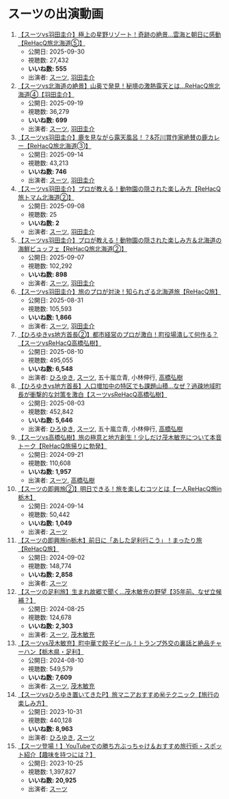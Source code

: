 # スーツの出演動画

1.  [【スーツvs羽田圭介】極上の星野リゾート！奇跡の絶景…雲海と朝日に感動【ReHacQ旅北海道⑤】](/rehacq_fan/ids/0VNaLNxt8p0 "wikilink")
    -   公開日: 2025-09-30
    -   視聴数: 27,432
    -   **いいね数: 555**
    -   出演者: [スーツ](/rehacq_fan/people/スーツ "wikilink"), [羽田圭介](/rehacq_fan/people/羽田圭介 "wikilink")
1.  [【スーツvs北海道の絶景】山奥で発見！秘境の激熱露天とは…ReHacQ旅北海道④【羽田圭介】](/rehacq_fan/ids/NBzmoxG8ytY "wikilink")
    -   公開日: 2025-09-19
    -   視聴数: 36,279
    -   **いいね数: 699**
    -   出演者: [スーツ](/rehacq_fan/people/スーツ "wikilink"), [羽田圭介](/rehacq_fan/people/羽田圭介 "wikilink")
1.  [【スーツvs羽田圭介】鹿を見ながら露天風呂！？&芥川賞作家絶賛の鹿カレー【ReHacQ旅北海道➂】](/rehacq_fan/ids/mM5ICKbB13w "wikilink")
    -   公開日: 2025-09-14
    -   視聴数: 43,213
    -   **いいね数: 746**
    -   出演者: [スーツ](/rehacq_fan/people/スーツ "wikilink"), [羽田圭介](/rehacq_fan/people/羽田圭介 "wikilink")
1.  [【スーツvs羽田圭介】プロが教える！動物園の隠された楽しみ方【ReHacQ旅トマム北海道②】](/rehacq_fan/ids/yVXPK3-LpVE "wikilink")
    -   公開日: 2025-09-08
    -   視聴数: 25
    -   **いいね数: 2**
    -   出演者: [スーツ](/rehacq_fan/people/スーツ "wikilink"), [羽田圭介](/rehacq_fan/people/羽田圭介 "wikilink")
1.  [【スーツvs羽田圭介】プロが教える！動物園の隠された楽しみ方＆北海道の海鮮ビュッフェ【ReHacQ旅北海道②】](/rehacq_fan/ids/k-v9M-DDo4s "wikilink")
    -   公開日: 2025-09-07
    -   視聴数: 102,292
    -   **いいね数: 898**
    -   出演者: [スーツ](/rehacq_fan/people/スーツ "wikilink"), [羽田圭介](/rehacq_fan/people/羽田圭介 "wikilink")
1.  [【スーツvs羽田圭介】旅のプロが対決！知られざる北海道旅【ReHacQ旅】](/rehacq_fan/ids/e0eDv9p18jk "wikilink")
    -   公開日: 2025-08-31
    -   視聴数: 105,593
    -   **いいね数: 1,866**
    -   出演者: [スーツ](/rehacq_fan/people/スーツ "wikilink"), [羽田圭介](/rehacq_fan/people/羽田圭介 "wikilink")
1.  [【ひろゆきvs地方首長②】都市経営のプロが激白！町役場潰して何作る？【スーツvsReHacQ高橋弘樹】](/rehacq_fan/ids/JyePlh6u8UI "wikilink")
    -   公開日: 2025-08-10
    -   視聴数: 495,055
    -   **いいね数: 6,548**
    -   出演者: [ひろゆき](/rehacq_fan/people/ひろゆき "wikilink"), [スーツ](/rehacq_fan/people/スーツ "wikilink"), 五十嵐立青, 小林伸行, [高橋弘樹](/rehacq_fan/people/高橋弘樹 "wikilink")
1.  [【ひろゆきvs地方首長】人口増加中の特区でも課題山積...なぜ？過疎地域町長が衝撃的な対策を激白【スーツvsReHacQ高橋弘樹】](/rehacq_fan/ids/8eDWyLWHX_c "wikilink")
    -   公開日: 2025-08-03
    -   視聴数: 452,842
    -   **いいね数: 5,646**
    -   出演者: [ひろゆき](/rehacq_fan/people/ひろゆき "wikilink"), [スーツ](/rehacq_fan/people/スーツ "wikilink"), 五十嵐立青, 小林伸行, [高橋弘樹](/rehacq_fan/people/高橋弘樹 "wikilink")
1.  [【スーツvs高橋弘樹】旅の極意と地方創生！少しだけ茂木敏充について本音トーク【ReHacQ旅帰りに勃発】](/rehacq_fan/ids/wlQrEe0ueeU "wikilink")
    -   公開日: 2024-09-21
    -   視聴数: 110,608
    -   **いいね数: 1,957**
    -   出演者: [スーツ](/rehacq_fan/people/スーツ "wikilink"), [高橋弘樹](/rehacq_fan/people/高橋弘樹 "wikilink")
1.  [【スーツの即興旅②】明日できる！旅を楽しむコツとは【一人ReHacQ旅in栃木】](/rehacq_fan/ids/YkKTo8-6A1E "wikilink")
    -   公開日: 2024-09-14
    -   視聴数: 50,442
    -   **いいね数: 1,049**
    -   出演者: [スーツ](/rehacq_fan/people/スーツ "wikilink")
1.  [【スーツの即興旅in栃木】前日に「あした足利行こう」！まったり旅【ReHacQ旅】](/rehacq_fan/ids/S1tucsWEEWI "wikilink")
    -   公開日: 2024-09-02
    -   視聴数: 148,774
    -   **いいね数: 2,858**
    -   出演者: [スーツ](/rehacq_fan/people/スーツ "wikilink")
1.  [【スーツの足利旅】生まれ故郷で聞く…茂木敏充の野望【35年前、なぜ立候補？】](/rehacq_fan/ids/XlxNeGDHteA "wikilink")
    -   公開日: 2024-08-25
    -   視聴数: 124,678
    -   **いいね数: 2,303**
    -   出演者: [スーツ](/rehacq_fan/people/スーツ "wikilink"), [茂木敏充](/rehacq_fan/people/茂木敏充 "wikilink")
1.  [【スーツvs茂木敏充】町中華で餃子ビール！トランプ外交の裏話と絶品チャーハン【栃木県・足利】](/rehacq_fan/ids/uJzoql06jxg "wikilink")
    -   公開日: 2024-08-10
    -   視聴数: 549,579
    -   **いいね数: 7,609**
    -   出演者: [スーツ](/rehacq_fan/people/スーツ "wikilink"), [茂木敏充](/rehacq_fan/people/茂木敏充 "wikilink")
1.  [【スーツvsひろゆき置いてきたP】旅マニアおすすめ㊙︎テクニック【旅行の楽しみ方】](/rehacq_fan/ids/3K5IbtDtN30 "wikilink")
    -   公開日: 2023-10-31
    -   視聴数: 440,128
    -   **いいね数: 8,963**
    -   出演者: [ひろゆき](/rehacq_fan/people/ひろゆき "wikilink"), [スーツ](/rehacq_fan/people/スーツ "wikilink")
1.  [【スーツ登場！】YouTubeでの勝ち方ぶっちゃけ＆おすすめ旅行術・スポット紹介【趣味を持つには？】](/rehacq_fan/ids/CepOZXVtsCo "wikilink")
    -   公開日: 2023-10-25
    -   視聴数: 1,397,827
    -   **いいね数: 20,925**
    -   出演者: [スーツ](/rehacq_fan/people/スーツ "wikilink")
